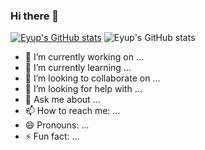 ### Hi there 👋
[![Eyup's GitHub stats](https://github-readme-stats.vercel.app/api?username=eyupkarakaya)](https://github.com/anuraghazra/github-readme-stats)
![Eyup's GitHub stats](https://github-readme-stats.vercel.app/api?username=eyupkarakaya&hide=contribs,prs)
- 🔭 I’m currently working on ...
- 🌱 I’m currently learning ...
- 👯 I’m looking to collaborate on ...
- 🤔 I’m looking for help with ...
- 💬 Ask me about ...
- 📫 How to reach me: ...
- 😄 Pronouns: ...
- ⚡ Fun fact: ...
